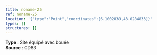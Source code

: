 ```yaml
---
title: noname-25
ref: noname-25
location: '{"type":"Point","coordinates":[6.1002833,43.0284833]}'
types: []
structures: []
---
```


**Type** : Site équipé avec bouée  
**Source** : CD83  

